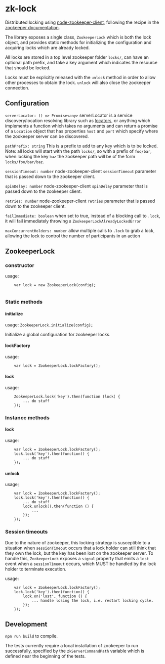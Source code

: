 # zk-lock

Distributed locking using [node-zookeeper-client](https://github.com/alexguan/node-zookeeper-client), following the
recipe in the [zookeeper documentation](https://zookeeper.apache.org/doc/r3.1.2/recipes.html#sc_recipes_Locks).

The library exposes a single class, `ZookeeperLock` which is both the lock object, and provides static methods for 
initializing the configuration and acquiring locks which are already locked.

All locks are stored in a top level zookeeper folder `locks/`, can have an optional path prefix, and take a key argument
which indicates the resource that should be locked. 

Locks must be explicitly released with the `unlock` method in order to allow other processes to obtain the lock. `unlock` will also close the zookeeper connection.

## Configuration
`serverLocator: () => Promise<any>` serverLocator is a service discovery/location resolving library such as [locators](https://github.com/metamx/locators),
or anything which implements a function which takes no arguments and can return a promise of a `Location` object that has properties `host` and `port` which specify
where the zookeeper server can be discovered.

`pathPrefix: string` This is a prefix to add to any key which is to be locked. Note: all locks will 
start with the path `locks/`, so with a prefix of `foo/bar`, when locking the key `baz` the zookeeper 
path will be of the form `locks/foo/bar/baz`.

`sessionTimeout: number` node-zookeeper-client `sessionTimeout` parameter that is passed down to the zookeeper client.

`spinDelay: number` node-zookeeper-client `spinDelay` parameter that is passed down to the zookeeper client.

`retries: number` node-zookeeper-client `retries` parameter that is passed down to the zookeeper client.

`failImmediate: boolean` when set to true, instead of a blocking call to `.lock`, it will fail immediately throwing a `ZookeeperLockAlreadyLockedError`

`maxConcurrentHolders: number` allow multiple calls to `.lock` to grab a lock, allowing the lock to control the number of participants in an action

## ZookeeperLock
### constructor
usage: 
```
	var lock = new ZookeeperLock(config);
  
```

### Static methods

#### initialize
usage: `ZookeeperLock.initialize(config);`

Initialize a global configuration for zookeeper locks.

#### lockFactory
usage: 
```
	var lock = ZookeeperLock.lockFactory();
```

#### lock
usage:
```
	ZookeeperLock.lock('key').then(function (lock) {
    	... do stuff
  	});
```

### Instance methods
#### lock
usage:
```
    var lock = ZookeeperLock.lockFactory();
    lock.lock('key').then(function() {
    	... do stuff
  	});
```

#### unlock
usage;
```
    var lock = ZookeeperLock.lockFactory();
    lock.lock('key').then(function() {
    	... do stuff
    	lock.unlock().then(function () {
    	    ... 
    	});
    });
```

### Session timeouts
Due to the nature of zookeeper, this locking strategy is susceptible to a situation when `sessionTimeout` occurs that a lock holder can still think that they own the lock, but the key has been lost on the zookeeper server. To handle this, `ZookeeperLock` exposes a `signal` property that emits a `lost` event when a `sessionTimeout` occurs, which MUST be handled by the lock holder to terminate execution.

usage:

```
    var lock = ZookeeperLock.lockFactory();
    lock.lock('key').then(function() {
    	lock.on('lost', function () {
    		... handle losing the lock, i.e. restart locking cycle.
    	});
    });
```


## Development
`npm run build` to compile.

The tests currently require a local installation of zookeeper to run successfully, specified
by the `zkServerCommandPath` variable which is defined near the beginning of the tests.
